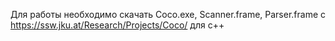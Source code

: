 Для работы необходимо скачать Coco.exe, Scanner.frame, Parser.frame с https://ssw.jku.at/Research/Projects/Coco/ для c++
